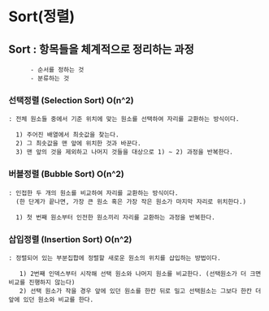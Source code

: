 # Sort(정렬)
## Sort : 항목들을 체계적으로 정리하는 과정
          - 순서를 정하는 것
          - 분류하는 것

### 선택정렬 (Selection Sort) O(n^2)
    : 전체 원소들 중에서 기준 위치에 맞는 원소를 선택하여 자리를 교환하는 방식이다.
      
      1) 주어진 배열에서 최솟값을 찾는다.
      2) 그 최솟값을 맨 앞에 위치한 것과 바꾼다.
      3) 맨 앞의 것을 제외하고 나머지 것들을 대상으로 1) ~ 2) 과정을 반복한다.

### 버블정렬 (Bubble Sort) O(n^2)
    : 인접한 두 개의 원소를 비교하여 자리를 교환하는 방식이다.
      (한 단계가 끝나면, 가장 큰 원소 혹은 가장 작은 원소가 마지막 자리로 위치한다.)

      1) 첫 번째 원소부터 인전한 원소끼리 자리를 교환하는 과정을 반복한다.

### 삽입정렬 (Insertion Sort) O(n^2)
    : 정렬되어 있는 부분집합에 정렬할 새로운 원소의 위치를 삽입하는 방법이다.
     
       1) 2번째 인덱스부터 시작해 선택 원소와 나머지 원소를 비교한다. (선택원소가 더 크면 비교를 진행하지 않는다)
       2) 선택 원소가 작을 경우 앞에 있던 원소를 한칸 뒤로 밀고 선택원소는 그보다 한칸 더 앞에 있던 원소와 비교를 한다.


      

       